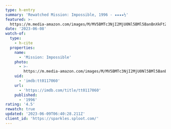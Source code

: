 ```yaml
---
type: h-entry
summary: 'Rewatched Mission: Impossible, 1996 - ★★★★½'
featured: >-
  https://m.media-amazon.com/images/M/MV5BMTc3NjI2MjU0Nl5BMl5BanBnXkFtZTgwNDk3ODYxMTE@._V1_SX300.jpg
date: '2023-06-08'
watch-of:
  type:
    - h-cite
  properties:
    name:
      - 'Mission: Impossible'
    photo:
      - >-
        https://m.media-amazon.com/images/M/MV5BMTc3NjI2MjU0Nl5BMl5BanBnXkFtZTgwNDk3ODYxMTE@._V1_SX300.jpg
    uid:
      - 'imdb:tt0117060'
    url:
      - 'https://imdb.com/title/tt0117060'
    published:
      - '1996'
rating: '4.5'
rewatch: true
updated: '2023-06-09T06:40:28.211Z'
client_id: 'https://sparkles.sploot.com/'
---
```


